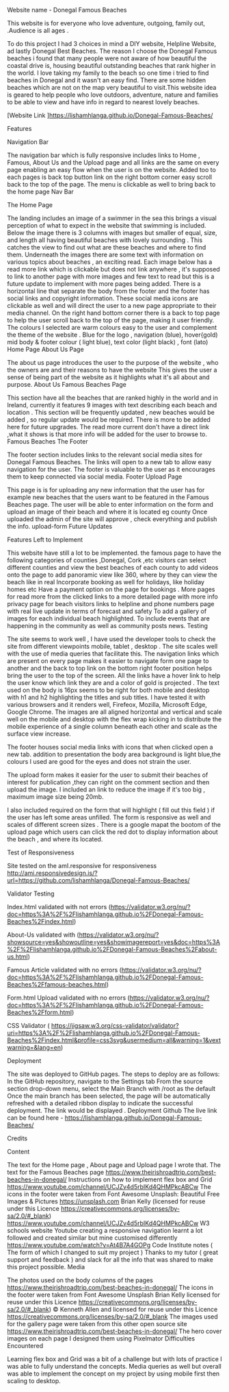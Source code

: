 Website name - Donegal Famous Beaches

This website is for everyone who love adventure, outgoing, family out, .Audience is all ages .

To do this project I had 3 choices in mind a DIY website, Helpline Website, ad lastly Donegal Best Beaches. The reason I choose the Donegal Famous beaches i found that many people were not aware of how beautiful the coastal drive is, housing beautiful outstanding beaches that rank higher in the world. I love taking my family to the beach so one time i tried to find beaches in Donegal and it wasn't an easy find. There are some hidden beaches which are not on the map very beautiful to visit.This website idea is geared to help people who love outdoors, adventure, nature and families to be able to view and have info in regard to nearest lovely beaches.

[Website Link ]https://lishamhlanga.github.io/Donegal-Famous-Beaches/

Features

Navigation Bar

The navigation bar which is fully responsive includes links to Home , Famous, About Us and the Upload page and all links are the same on every page enabling an easy flow when the user is on the website.
Added too to each pages is back top button link on the right bottom corner easy scroll back to the top of the page.
The menu is clickable as well to bring back to the home page
Nav Bar

The Home Page

The landing includes an image of a swimmer in the sea this brings a visual perception of what to expect in the website that swimming is included.
Below the image there is 3 columns with images but smaller of equal, size, and length all having beautiful beaches with lovely surrounding . This catches the view to find out what are these beaches and where to find them.
Underneath the images there are some text with information on various topics about beaches , an exciting read.
Each image below has a read more link which is clickable but does not link anywhere , it's supposed to link to another page with more images and few text to read but this is a future update to implement with more pages being added.
There is a horizontal line that separate the body from the footer and the footer has social links and copyright information. These social media icons are clickable as well and will direct the user to a new page appropriate to their media channel.
On the right hand bottom corner there is a back to top page to help the user scroll back to the top of the page, making it user friendly.
The colours I selected are warm colours easy to the user and complement the theme of the website . Blue for the logo , navigation (blue), hover{gold) mid body & footer colour ( light blue), text color (light black) , font (lato) Home Page
About Us Page

The about us page introduces the user to the purpose of the website , who the owners are and their reasons to have the website
This gives the user a sense of being part of the website as it highlights what it's all about and purpose. About Us
Famous Beaches Page

This section have all the beaches that are ranked highly in the world and in Ireland, currently it features 9 images with text describing each beach and location .
This section will be frequently updated , new beaches would be added , so regular update would be required.
There is more to be added here for future upgrades.
The read more current don't have a direct link ,what it shows is that more info will be added for the user to browse to. Famous Beaches
The Footer

The footer section includes links to the relevant social media sites for Donegal Famous Beaches. The links will open to a new tab to allow easy navigation for the user.
The footer is valuable to the user as it encourages them to keep connected via social media. Footer
Upload Page

This page is is for uploading any new information that the user has for example new beaches that the users want to be featured in the Famous Beaches page.
The user will be able to enter information on the form and upload an image of their beach and where it is located eg county
Once uploaded the admin of the site will approve , check everything and publish the info. upload-form
Future Updates

Features Left to Implement

This website have still a lot to be implemented.
the famous page to have the following
categories of counties ,Donegal, Cork ,etc
visitors can select different counties and view the best beaches of each county
to add videos onto the page
to add panoramic view like 360, where by they can view the beach like in real
Incorporate booking as well for holidays, like holiday homes etc
Have a payment option on the page for bookings .
More pages for read more from the clicked links to a more detailed page with more info
privacy page for beach visitors
links to helpline and phone numbers
page with real live update in terms of forecast and safety
To add a gallery of images for each individual beach highlighted.
To include events that are happening in the community as well as community posts news.
Testing

The site seems to work well , I have used the developer tools to check the site from different viewpoints mobile, tablet , desktop . The site scales well with the use of media queries that facilitate this. The navigation links which are present on every page makes it easier to navigate form one page to another and the back to top link on the bottom right footer position helps bring the user to the top of the screen. All the links have a hover link to help the user know which link they are and a color of gold is projected . The text used on the body is 16px seems to be right for both mobile and desktop with h1 and h2 highlighting the titles and sub titles. I have tested it with various browsers and it renders well, Firefeox, Mozilla, Microsoft Edge, Google Chrome. The images are all aligned horizontal and vertical and scale well on the mobile and desktop with the flex wrap kicking in to distribute the mobile experience of a single column beneath each other and scale as the surface view increase.

The footer houses social media links with icons that when clicked open a new tab. addition to presentation the body area background is light blue,the colours I used are good for the eyes and does not strain the user.

The upload form makes it easier for the user to submit their beaches of interest for publication ,they can right on the comment section and then upload the image. I included an link to reduce the image if it's too big , maximum image size being 20mb.

I also included required on the form that will highlight ( fill out this field ) if the user has left some areas unfilled. The form is responsive as well and scales of different screen sizes . There is a google mapat the bootom of the upload page which users can click the red dot to display information about the beach , and where its located.

Test of Responsiveness

Site tested on the amI.responsive for responsiveness http://ami.responsivedesign.is/?url=https://github.com/lishamhlanga/Donegal-Famous-Beaches/

Validator Testing

Index.html validated with not errors (https://validator.w3.org/nu/?doc=https%3A%2F%2Flishamhlanga.github.io%2FDonegal-Famous-Beaches%2Findex.html)

About-Us validated with (https://validator.w3.org/nu/?showsource=yes&showoutline=yes&showimagereport=yes&doc=https%3A%2F%2Flishamhlanga.github.io%2FDonegal-Famous-Beaches%2Fabout-us.html)

Famous Article validated with no errors (https://validator.w3.org/nu/?doc=https%3A%2F%2Flishamhlanga.github.io%2FDonegal-Famous-Beaches%2Ffamous-beaches.html)

Form.html Upload validated with no errors (https://validator.w3.org/nu/?doc=https%3A%2F%2Flishamhlanga.github.io%2FDonegal-Famous-Beaches%2Fform.html)

CSS Validator ( https://jigsaw.w3.org/css-validator/validator?uri=https%3A%2F%2Flishamhlanga.github.io%2FDonegal-Famous-Beaches%2Findex.html&profile=css3svg&usermedium=all&warning=1&vextwarning=&lang=en)

Deployment

The site was deployed to GitHub pages. The steps to deploy are as follows:
In the GitHub repository, navigate to the Settings tab
From the source section drop-down menu, select the Main Branch with /root as the default
Once the main branch has been selected, the page will be automatically refreshed with a detailed ribbon display to indicate the successful deployment.
The link would be displayed . Deployment Github
The live link can be found here - https://lishamhlanga.github.io/Donegal-Famous-Beaches/

Credits

Content

The text for the Home page , About page and Upload page I wrote that.
The text for the Famous Beaches page https://www.theirishroadtrip.com/best-beaches-in-donegal/
Instructions on how to implement flex box and Grid https://www.youtube.com/channel/UCJZv4d5rbIKd4QHMPkcABCw
The icons in the footer were taken from Font Awesome
Unsplash: Beautiful Free Images & Pictures https://unsplash.com
Brian Kelly (licensed for reuse under this Licence https://creativecommons.org/licenses/by-sa/2.0/#_blank)
https://www.youtube.com/channel/UCJZv4d5rbIKd4QHMPkcABCw
W3 schools website
Youtube creating a responsive navigation learnt a lot followed and created similar but mine customised differently https://www.youtube.com/watch?v=At4B7A4GOPg
Code Institute notes ( The form of which I changed to suit my project )
Thanks to my tutor ( great support and feedback ) and slack for all the info that was shared to make this project possible.
Media

The photos used on the body columns of the pages https://www.theirishroadtrip.com/best-beaches-in-donegal/ The icons in the footer were taken from Font Awesome
Unsplash
Brian Kelly licensed for reuse under this Licence https://creativecommons.org/licenses/by-sa/2.0/#_blank)
© Kenneth Allen and licensed for reuse under this Licence https://creativecommons.org/licenses/by-sa/2.0/#_blank
The images used for the gallery page were taken from this other open source site https://www.theirishroadtrip.com/best-beaches-in-donegal/
The hero cover images on each page I designed them using Pixelmator
Difficulties Encountered

Learning flex box and Grid was a bit of a challenge but with lots of practice I was able to fully understand the concepts.
Media queries as well but overall was able to implement the concept on my project by using mobile first then scaling to desktop.